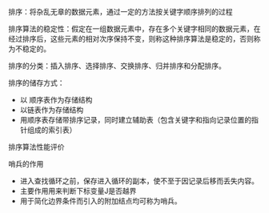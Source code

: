 排序：将杂乱无章的数据元素，通过一定的方法按关键字顺序排列的过程

排序算法的稳定性：假定在一组数据元素中，存在多个关键字相同的数据元素，在经过排序后，这些元素的相对次序保持不变，则称这种排序算法是稳定的，否则称为不稳定的。

排序的分类：插入排序、选择排序、交换排序、归并排序和分配排序。

排序的储存方式：

* 以 顺序表作为存储结构
* 以链表作为存储结构
* 用顺序表存储带排序记录，同时建立辅助表（包含关键字和指向记录位置的指针组成的索引表）

排序算法性能评价

哨兵的作用

* 进入查找循环之前，保存进入循环的副本，使不至于因记录后移而丢失内容。
* 主要作用用来判断下标变量J是否越界
* 用于简化边界条件而引入的附加结点均可称为哨兵。




